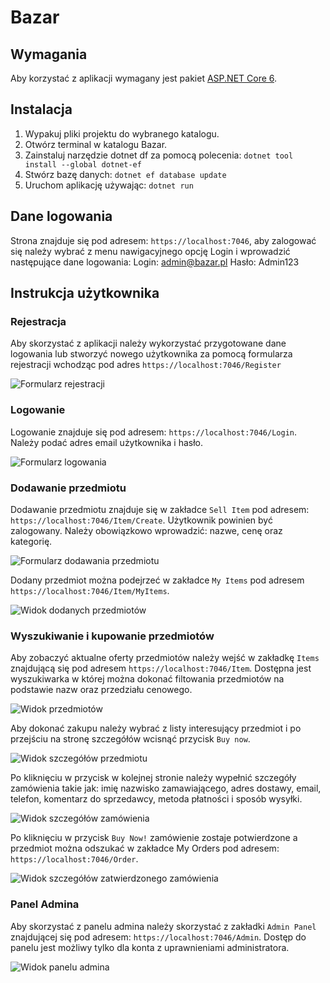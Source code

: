 # Bazar

## Wymagania

Aby korzystać z aplikacji wymagany jest pakiet [ASP.NET Core 6](https://dotnet.microsoft.com/en-us/download/dotnet/6.0).

## Instalacja

1. Wypakuj pliki projektu do wybranego katalogu.
2. Otwórz terminal w katalogu Bazar.
3. Zainstaluj narzędzie dotnet df za pomocą polecenia: ``dotnet tool install --global dotnet-ef``
4. Stwórz bazę danych: ``dotnet ef database update``
5. Uruchom aplikację używając: ``dotnet run``

## Dane logowania

Strona znajduje się pod adresem: ``https://localhost:7046``, aby zalogować się należy wybrać z menu nawigacyjnego opcję Login i wprowadzić następujące dane logowania:
	Login: admin@bazar.pl
	Hasło: Admin123

## Instrukcja użytkownika


### Rejestracja

Aby skorzystać z aplikacji należy wykorzystać przygotowane dane logowania lub stworzyć nowego użytkownika za pomocą formularza rejestracji wchodząc pod adres ``https://localhost:7046/Register``

![Formularz rejestracji](/register.png)


### Logowanie
Logowanie znajduje się pod adresem: ``https://localhost:7046/Login``. Należy podać adres email użytkownika i hasło.

![Formularz logowania](/login.png)

### Dodawanie przedmiotu
Dodawanie przedmiotu znajduje się w zakładce ``Sell Item`` pod adresem: ``https://localhost:7046/Item/Create``. Użytkownik powinien być zalogowany. Należy obowiązkowo wprowadzić: nazwe, cenę oraz kategorię. 

![Formularz dodawania przedmiotu](/additem.png)

Dodany przedmiot można podejrzeć w zakładce ``My Items`` pod adresem ``https://localhost:7046/Item/MyItems``. 

![Widok dodanych przedmiotów](/myitems.png)

### Wyszukiwanie i kupowanie przedmiotów

Aby zobaczyć aktualne oferty przedmiotów należy wejść w zakładkę ``Items`` znajdującą się pod adresem ``https://localhost:7046/Item``. Dostępna jest wyszukiwarka w której można dokonać filtowania przedmiotów na podstawie nazw oraz przedziału cenowego.

![Widok przedmiotów](/items.png)

Aby dokonać zakupu należy wybrać z listy interesujący przedmiot i po przejściu na stronę szczegółów wcisnąć przycisk ``Buy now``.


![Widok szczegółów przedmiotu](/details.png)

Po kliknięciu w przycisk w kolejnej stronie należy wypełnić szczegóły zamówienia takie jak: imię nazwisko zamawiającego, adres dostawy, email, telefon, komentarz do sprzedawcy, metoda płatności i sposób wysyłki.

![Widok szczegółów zamówienia](/order.png)

Po kliknięciu w przycisk ``Buy Now!`` zamówienie zostaje potwierdzone a przedmiot można odszukać w zakładce My Orders pod adresem: ``https://localhost:7046/Order``.

![Widok szczegółów zatwierdzonego zamówienia](/myorders.PNG)



### Panel Admina

Aby skorzystać z panelu admina należy skorzystać z zakładki ``Admin Panel`` znajdującej się pod adresem:  ``https://localhost:7046/Admin``. Dostęp do panelu jest możliwy tylko dla konta z uprawnieniami administratora. 

![Widok panelu admina](/admin.PNG)